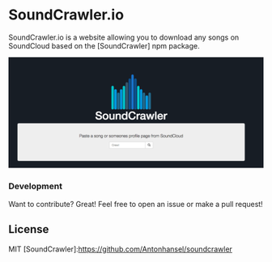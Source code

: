 # SoundCrawler.io

SoundCrawler.io is a website allowing you to download any songs on SoundCloud based on the [SoundCrawler] npm package.

![alt tag](https://raw.githubusercontent.com/Antonhansel/soundcrawler.io/master/screen.png)

### Development
Want to contribute? Great! Feel free to open an issue or make a pull request!

License
----
MIT
[SoundCrawler]:https://github.com/Antonhansel/soundcrawler
